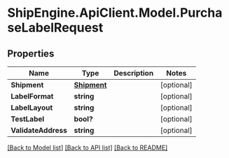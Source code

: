 # ShipEngine.ApiClient.Model.PurchaseLabelRequest
## Properties

Name | Type | Description | Notes
------------ | ------------- | ------------- | -------------
**Shipment** | [**Shipment**](Shipment.md) |  | [optional] 
**LabelFormat** | **string** |  | [optional] 
**LabelLayout** | **string** |  | [optional] 
**TestLabel** | **bool?** |  | [optional] 
**ValidateAddress** | **string** |  | [optional] 

[[Back to Model list]](../README.md#documentation-for-models) [[Back to API list]](../README.md#documentation-for-api-endpoints) [[Back to README]](../README.md)

